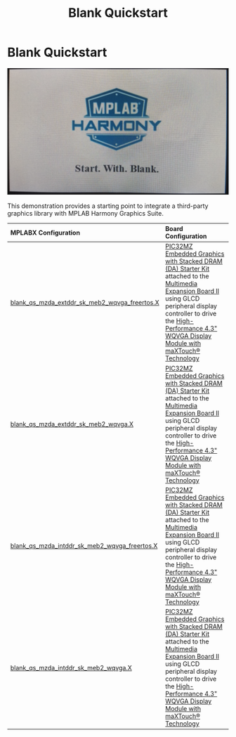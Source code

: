 ﻿---
parent: Example Applications
title: Blank Quickstart
nav_order: 1
---

# Blank Quickstart

![](./../../docs/html/blank_quickstart.png)

This demonstration provides a starting point to integrate a third-party graphics library with MPLAB Harmony Graphics Suite.

|MPLABX Configuration|Board Configuration|
|:-------------------|:------------------|
| [blank_qs_mzda_extddr_sk_meb2_wqvga_freertos.X](blank_qs_mzda_extddr_sk_meb2_wqvga_freertos_X.html) | [PIC32MZ Embedded Graphics with Stacked DRAM (DA) Starter Kit](https://www.microchip.com/DevelopmentTools/ProductDetails/DM320010) attached to the [Multimedia Expansion Board II](https://www.microchip.com/DevelopmentTools/ProductDetails/PartNO/DM320005-5) using GLCD peripheral display controller to drive the [High-Performance 4.3\" WQVGA Display Module with maXTouch® Technology](https://www.microchip.com/DevelopmentTools/ProductDetails/PartNO/AC320005-4) | 
| [blank_qs_mzda_extddr_sk_meb2_wqvga.X](blank_qs_mzda_extddr_sk_meb2_wqvga_X.html) | [PIC32MZ Embedded Graphics with Stacked DRAM (DA) Starter Kit](https://www.microchip.com/DevelopmentTools/ProductDetails/DM320010) attached to the [Multimedia Expansion Board II](https://www.microchip.com/DevelopmentTools/ProductDetails/PartNO/DM320005-5) using GLCD peripheral display controller to drive the [High-Performance 4.3\" WQVGA Display Module with maXTouch® Technology](https://www.microchip.com/DevelopmentTools/ProductDetails/PartNO/AC320005-4) | 
| [blank_qs_mzda_intddr_sk_meb2_wqvga_freertos.X](blank_qs_mzda_intddr_sk_meb2_wqvga_freertos_X.html) | [PIC32MZ Embedded Graphics with Stacked DRAM (DA) Starter Kit](https://www.microchip.com/DevelopmentTools/ProductDetails/DM320010) attached to the [Multimedia Expansion Board II](https://www.microchip.com/DevelopmentTools/ProductDetails/PartNO/DM320005-5) using GLCD peripheral display controller to drive the [High-Performance 4.3\" WQVGA Display Module with maXTouch® Technology](https://www.microchip.com/DevelopmentTools/ProductDetails/PartNO/AC320005-4) | 
| [blank_qs_mzda_intddr_sk_meb2_wqvga.X](blank_qs_mzda_intddr_sk_meb2_wqvga_X.html) | [PIC32MZ Embedded Graphics with Stacked DRAM (DA) Starter Kit](https://www.microchip.com/DevelopmentTools/ProductDetails/DM320010) attached to the [Multimedia Expansion Board II](https://www.microchip.com/DevelopmentTools/ProductDetails/PartNO/DM320005-5) using GLCD peripheral display controller to drive the [High-Performance 4.3\" WQVGA Display Module with maXTouch® Technology](https://www.microchip.com/DevelopmentTools/ProductDetails/PartNO/AC320005-4) | 